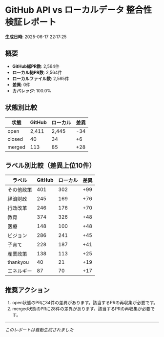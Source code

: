 # GitHub API vs ローカルデータ 整合性検証レポート

**生成日時**: 2025-06-17 22:17:25

## 概要

- **GitHub総PR数**: 2,564件
- **ローカル総PR数**: 2,564件
- **ローカルファイル数**: 2,565件
- **差異**: 0件
- **カバレッジ**: 100.0%

## 状態別比較

| 状態 | GitHub | ローカル | 差異 |
|------|--------|----------|------|
| open | 2,411 | 2,445 | -34 |
| closed | 40 | 34 | +6 |
| merged | 113 | 85 | +28 |

## ラベル別比較（差異上位10件）

| ラベル | GitHub | ローカル | 差異 |
|--------|--------|----------|------|
| その他政策 | 401 | 302 | +99 |
| 経済財政 | 245 | 169 | +76 |
| 行政改革 | 246 | 176 | +70 |
| 教育 | 374 | 326 | +48 |
| 医療 | 148 | 100 | +48 |
| ビジョン | 286 | 241 | +45 |
| 子育て | 228 | 187 | +41 |
| 産業政策 | 138 | 113 | +25 |
| thankyou | 40 | 21 | +19 |
| エネルギー | 87 | 70 | +17 |

## 推奨アクション

1. open状態のPRに34件の差異があります。該当するPRの再収集が必要です。
2. merged状態のPRに28件の差異があります。該当するPRの再収集が必要です。

---
*このレポートは自動生成されました*